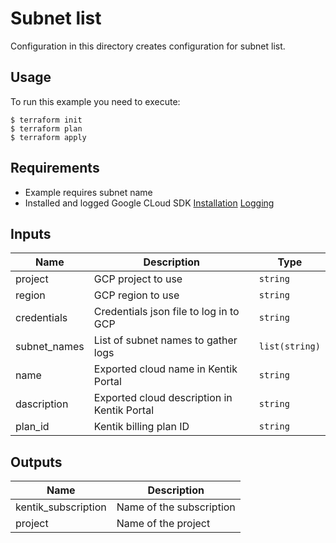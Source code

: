 # Subnet list

Configuration in this directory creates configuration for subnet list.

## Usage

To run this example you need to execute:
```
$ terraform init
$ terraform plan
$ terraform apply
```

## Requirements

* Example requires subnet name
* Installed and logged Google CLoud SDK [Installation](https://cloud.google.com/sdk/docs/install) [Logging](https://cloud.google.com/sdk/gcloud/reference/auth/activate-service-account)

## Inputs

| Name | Description | Type |
|------|-------------|------|
| project | GCP project to use| `string` |
| region | GCP region to use | `string` |
| credentials | Credentials json file to log in to GCP | `string` |
| subnet_names | List of subnet names to gather logs | `list(string)` |
| name | Exported cloud name in Kentik Portal | `string` |
| dascription | Exported cloud description in Kentik Portal | `string` |
| plan\_id | Kentik billing plan ID | `string` |

## Outputs

| Name | Description |
|------|-------------|
| kentik_subscription | Name of the subscription |
| project | Name of the project |